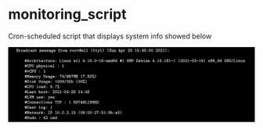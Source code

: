 # monitoring_script

Cron-scheduled script that displays system info showed below

![screenshot](png/script.png)
